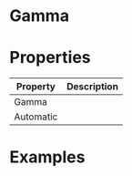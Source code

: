 # Gamma


# Properties


| Property | Description| 
| -------- | -----------|
| Gamma |  |
| Automatic |  |




# Examples
